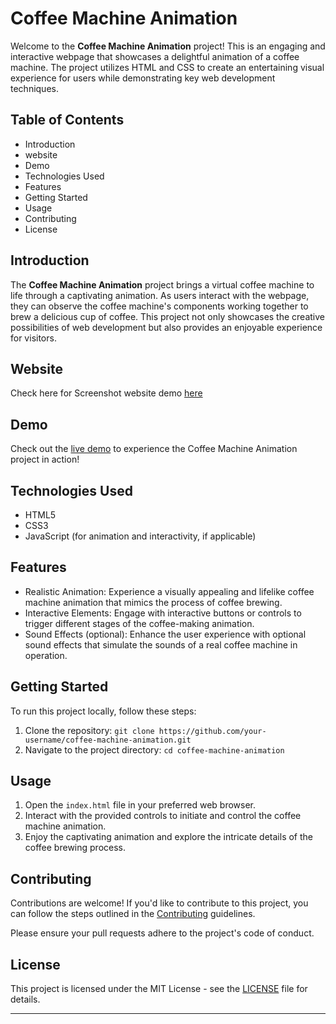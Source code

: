 # Coffee Machine Animation

Welcome to the **Coffee Machine Animation** project! This is an engaging and interactive webpage that showcases a delightful animation of a coffee machine. The project utilizes HTML and CSS to create an entertaining visual experience for users while demonstrating key web development techniques.

## Table of Contents

- Introduction
- website
- Demo
- Technologies Used
- Features
- Getting Started
- Usage
- Contributing
- License

## Introduction

The **Coffee Machine Animation** project brings a virtual coffee machine to life through a captivating animation. As users interact with the webpage, they can observe the coffee machine's components working together to brew a delicious cup of coffee. This project not only showcases the creative possibilities of web development but also provides an enjoyable experience for visitors.

## Website
Check here for Screenshot website demo [here]()
## Demo

Check out the [live demo](https://your-demo-link.com) to experience the Coffee Machine Animation project in action!
## Technologies Used

- HTML5
- CSS3
- JavaScript (for animation and interactivity, if applicable)

## Features

- Realistic Animation: Experience a visually appealing and lifelike coffee machine animation that mimics the process of coffee brewing.
- Interactive Elements: Engage with interactive buttons or controls to trigger different stages of the coffee-making animation.
- Sound Effects (optional): Enhance the user experience with optional sound effects that simulate the sounds of a real coffee machine in operation.

## Getting Started

To run this project locally, follow these steps:

1. Clone the repository: `git clone https://github.com/your-username/coffee-machine-animation.git`
2. Navigate to the project directory: `cd coffee-machine-animation`


## Usage

1. Open the `index.html` file in your preferred web browser.
2. Interact with the provided controls to initiate and control the coffee machine animation.
3. Enjoy the captivating animation and explore the intricate details of the coffee brewing process.

## Contributing

Contributions are welcome! If you'd like to contribute to this project, you can follow the steps outlined in the [Contributing](CONTRIBUTING.md) guidelines.

Please ensure your pull requests adhere to the project's code of conduct.

## License

This project is licensed under the MIT License - see the [LICENSE](LICENSE) file for details.

---

 
